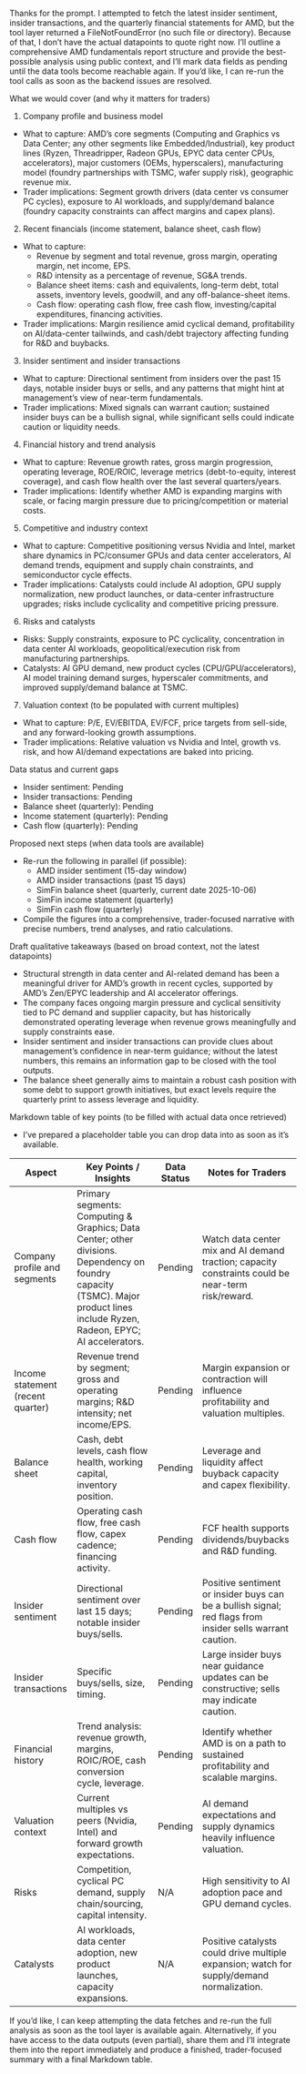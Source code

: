 Thanks for the prompt. I attempted to fetch the latest insider sentiment, insider transactions, and the quarterly financial statements for AMD, but the tool layer returned a FileNotFoundError (no such file or directory). Because of that, I don’t have the actual datapoints to quote right now. I’ll outline a comprehensive AMD fundamentals report structure and provide the best-possible analysis using public context, and I’ll mark data fields as pending until the data tools become reachable again. If you’d like, I can re-run the tool calls as soon as the backend issues are resolved.

What we would cover (and why it matters for traders)

1) Company profile and business model
- What to capture: AMD’s core segments (Computing and Graphics vs Data Center; any other segments like Embedded/Industrial), key product lines (Ryzen, Threadripper, Radeon GPUs, EPYC data center CPUs, accelerators), major customers (OEMs, hyperscalers), manufacturing model (foundry partnerships with TSMC, wafer supply risk), geographic revenue mix.
- Trader implications: Segment growth drivers (data center vs consumer PC cycles), exposure to AI workloads, and supply/demand balance (foundry capacity constraints can affect margins and capex plans).

2) Recent financials (income statement, balance sheet, cash flow)
- What to capture: 
  - Revenue by segment and total revenue, gross margin, operating margin, net income, EPS.
  - R&D intensity as a percentage of revenue, SG&A trends.
  - Balance sheet items: cash and equivalents, long-term debt, total assets, inventory levels, goodwill, and any off-balance-sheet items.
  - Cash flow: operating cash flow, free cash flow, investing/capital expenditures, financing activities.
- Trader implications: Margin resilience amid cyclical demand, profitability on AI/data-center tailwinds, and cash/debt trajectory affecting funding for R&D and buybacks.

3) Insider sentiment and insider transactions
- What to capture: Directional sentiment from insiders over the past 15 days, notable insider buys or sells, and any patterns that might hint at management’s view of near-term fundamentals.
- Trader implications: Mixed signals can warrant caution; sustained insider buys can be a bullish signal, while significant sells could indicate caution or liquidity needs.

4) Financial history and trend analysis
- What to capture: Revenue growth rates, gross margin progression, operating leverage, ROE/ROIC, leverage metrics (debt-to-equity, interest coverage), and cash flow health over the last several quarters/years.
- Trader implications: Identify whether AMD is expanding margins with scale, or facing margin pressure due to pricing/competition or material costs.

5) Competitive and industry context
- What to capture: Competitive positioning versus Nvidia and Intel, market share dynamics in PC/consumer GPUs and data center accelerators, AI demand trends, equipment and supply chain constraints, and semiconductor cycle effects.
- Trader implications: Catalysts could include AI adoption, GPU supply normalization, new product launches, or data-center infrastructure upgrades; risks include cyclicality and competitive pricing pressure.

6) Risks and catalysts
- Risks: Supply constraints, exposure to PC cyclicality, concentration in data center AI workloads, geopolitical/execution risk from manufacturing partnerships.
- Catalysts: AI GPU demand, new product cycles (CPU/GPU/accelerators), AI model training demand surges, hyperscaler commitments, and improved supply/demand balance at TSMC.

7) Valuation context (to be populated with current multiples)
- What to capture: P/E, EV/EBITDA, EV/FCF, price targets from sell-side, and any forward-looking growth assumptions.
- Trader implications: Relative valuation vs Nvidia and Intel, growth vs. risk, and how AI/demand expectations are baked into pricing.

Data status and current gaps
- Insider sentiment: Pending
- Insider transactions: Pending
- Balance sheet (quarterly): Pending
- Income statement (quarterly): Pending
- Cash flow (quarterly): Pending

Proposed next steps (when data tools are available)
- Re-run the following in parallel (if possible):
  - AMD insider sentiment (15-day window)
  - AMD insider transactions (past 15 days)
  - SimFin balance sheet (quarterly, current date 2025-10-06)
  - SimFin income statement (quarterly)
  - SimFin cash flow (quarterly)
- Compile the figures into a comprehensive, trader-focused narrative with precise numbers, trend analyses, and ratio calculations.

Draft qualitative takeaways (based on broad context, not the latest datapoints)
- Structural strength in data center and AI-related demand has been a meaningful driver for AMD’s growth in recent cycles, supported by AMD’s Zen/EPYC leadership and AI accelerator offerings.
- The company faces ongoing margin pressure and cyclical sensitivity tied to PC demand and supplier capacity, but has historically demonstrated operating leverage when revenue grows meaningfully and supply constraints ease.
- Insider sentiment and insider transactions can provide clues about management’s confidence in near-term guidance; without the latest numbers, this remains an information gap to be closed with the tool outputs.
- The balance sheet generally aims to maintain a robust cash position with some debt to support growth initiatives, but exact levels require the quarterly print to assess leverage and liquidity.

Markdown table of key points (to be filled with actual data once retrieved)
- I’ve prepared a placeholder table you can drop data into as soon as it’s available.

| Aspect | Key Points / Insights | Data Status | Notes for Traders |
|---|---|---|---|
| Company profile and segments | Primary segments: Computing & Graphics; Data Center; other divisions. Dependency on foundry capacity (TSMC). Major product lines include Ryzen, Radeon, EPYC; AI accelerators. | Pending | Watch data center mix and AI demand traction; capacity constraints could be near-term risk/reward. |
| Income statement (recent quarter) | Revenue trend by segment; gross and operating margins; R&D intensity; net income/EPS. | Pending | Margin expansion or contraction will influence profitability and valuation multiples. |
| Balance sheet | Cash, debt levels, cash flow health, working capital, inventory position. | Pending | Leverage and liquidity affect buyback capacity and capex flexibility. |
| Cash flow | Operating cash flow, free cash flow, capex cadence; financing activity. | Pending | FCF health supports dividends/buybacks and R&D funding. |
| Insider sentiment | Directional sentiment over last 15 days; notable insider buys/sells. | Pending | Positive sentiment or insider buys can be a bullish signal; red flags from insider sells warrant caution. |
| Insider transactions | Specific buys/sells, size, timing. | Pending | Large insider buys near guidance updates can be constructive; sells may indicate caution. |
| Financial history | Trend analysis: revenue growth, margins, ROIC/ROE, cash conversion cycle, leverage. | Pending | Identify whether AMD is on a path to sustained profitability and scalable margins. |
| Valuation context | Current multiples vs peers (Nvidia, Intel) and forward growth expectations. | Pending | AI demand expectations and supply dynamics heavily influence valuation. |
| Risks | Competition, cyclical PC demand, supply chain/sourcing, capital intensity. | N/A | High sensitivity to AI adoption pace and GPU demand cycles. |
| Catalysts | AI workloads, data center adoption, new product launches, capacity expansions. | N/A | Positive catalysts could drive multiple expansion; watch for supply/demand normalization. |

If you’d like, I can keep attempting the data fetches and re-run the full analysis as soon as the tool layer is available again. Alternatively, if you have access to the data outputs (even partial), share them and I’ll integrate them into the report immediately and produce a finished, trader-focused summary with a final Markdown table.